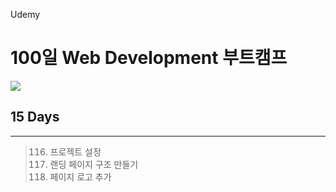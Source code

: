 Udemy

# 100일 Web Development 부트캠프

[<img src="https://img.shields.io/badge/github-%23121011.svg?style=for-the-badge&logo=github&logoColor=white" />](https://github.com/academind/100-days-of-web-development/)

## 15 Days

<hr />

> 116. 프로젝트 설정
> 117. 랜딩 페이지 구조 만들기
> 118. 페이지 로고 추가
